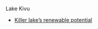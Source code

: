 

Lake Kivu

* [Killer lake’s renewable potential ](https://www.wartsila.com/twentyfour7/energy/killer-lake-renewable-potential)
